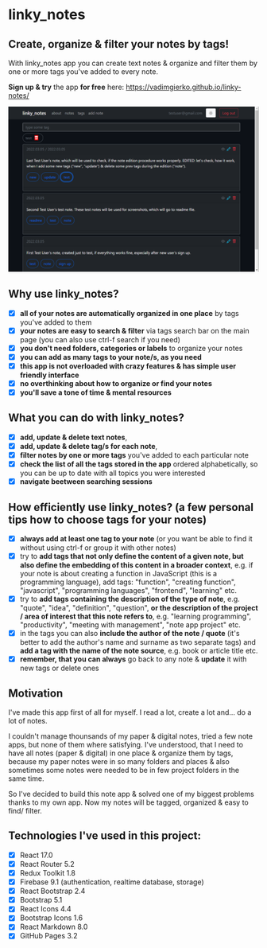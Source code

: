 # linky_notes

## Create, organize & filter your notes by tags!

With linky_notes app you can create text notes & organize and filter them by one or more tags you've added to every note.

**Sign up & try** the app **for free** here: https://vadimgierko.github.io/linky-notes/

<img src="public/linky-notes-app-screen-vadim-gierko.png">

## Why use linky_notes?

- [X] **all of your notes are automatically organized in one place** by tags you've added to them
- [X] **your notes are easy to search & filter** via tags search bar on the main page (you can also use ctrl-f search if you need)
- [X] **you don't need folders, categories or labels** to organize your notes
- [X] **you can add as many tags to your note/s, as you need**
- [X] **this app is not overloaded with crazy features & has simple user friendly interface**
- [X] **no overthinking about how to organize or find your notes**
- [X] **you'll save a tone of time & mental resources**

## What you can do with linky_notes?

- [X] **add, update & delete text notes**,
- [X] **add, update & delete tag/s for each note**,
- [X] **filter notes by one or more tags** you've added to each particular note
- [X] **check the list of all the tags stored in the app** ordered alphabetically, so you can be up to date with all topics you were interested
- [X] **navigate beetween searching sessions**

## How efficiently use linky_notes? (a few personal tips how to choose tags for your notes)

- [X] **always add at least one tag to your note** (or you want be able to find it without using ctrl-f or group it with other notes)
- [X] try to **add tags that not only define the content of a given note, but also define the embedding of this content in a broader context**, e.g. if your note is about creating a function in JavaScript (this is a programming language), add tags: "function", "creating function", "javascript", "programming languages", "frontend", "learning" etc.
- [X] try to **add tags containing the description of the type of note**, e.g. "quote", "idea", "definition", "question", **or the description of the project / area of ​​interest that this note refers to**, e.g. "learning programming", "productivity", "meeting with management", "note app project" etc.
- [X] in the tags you can also **include the author of the note / quote** (it's better to add the author's name and surname as two separate tags) and **add a tag with the name of the note source**, e.g. book or article title etc.
- [X] **remember, that you can always** go back to any note & **update** it with new tags or delete ones

## Motivation

I've made this app first of all for myself. I read a lot, create a lot and... do a lot of notes.

I couldn't manage thounsands of my paper & digital notes, tried a few note apps, but none of them where satisfying. I've understood, that I need to have all notes (paper & digital) in one place & organize them by tags, because my paper notes were in so many folders and places & also sometimes some notes were needed to be in few project folders in the same time.

So I've decided to build this note app & solved one of my biggest problems thanks to my own app. Now my notes will be tagged, organized & easy to find/ filter.

## Technologies I've used in this project:

- [X] React 17.0
- [X] React Router 5.2
- [X] Redux Toolkit 1.8
- [X] Firebase 9.1 (authentication, realtime database, storage)
- [X] React Bootstrap 2.4
- [X] Bootstrap 5.1
- [X] React Icons 4.4
- [X] Bootstrap Icons 1.6
- [X] React Markdown 8.0
- [X] GitHub Pages 3.2